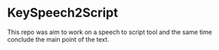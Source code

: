 # KeySpeech2Script
This repo was aim to work on a speech to script tool and the same time conclude the main point of the text. 
